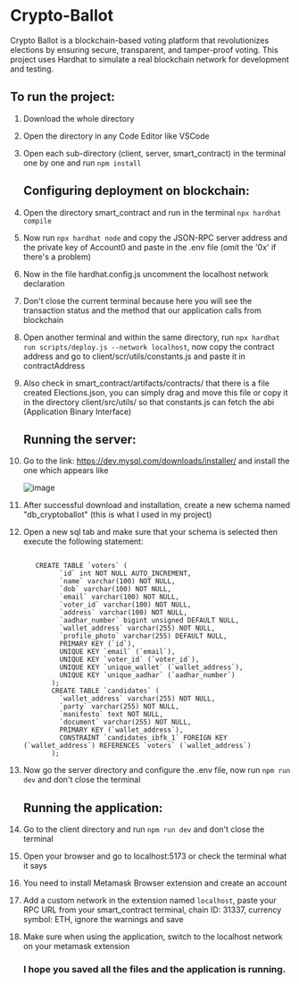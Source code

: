 # Crypto-Ballot
Crypto Ballot is a blockchain-based voting platform that revolutionizes elections by ensuring secure, transparent, and tamper-proof voting. This project uses Hardhat to simulate a real blockchain network for development and testing.

## To run the project:
1. Download the whole directory
2. Open the directory in any Code Editor like VSCode
3. Open each sub-directory (client, server, smart_contract) in the terminal one by one and run ```npm install```
   
   ## Configuring deployment on blockchain:
4. Open the directory smart_contract and run in the terminal ```npx hardhat compile```
5. Now run ```npx hardhat node``` and copy the JSON-RPC server address and the private key of Account0 and paste in the .env file (omit the '0x' if there's a problem)
6. Now in the file hardhat.config.js uncomment the localhost network declaration
7. Don't close the current terminal because here you will see the transaction status and the method that our application calls from blockchain
8. Open another terminal and within the same directory, run ```npx hardhat run scripts/deploy.js --network localhost```, now copy the contract address and go to client/scr/utils/constants.js and paste it in contractAddress
9. Also check in smart_contract/artifacts/contracts/ that there is a file created Elections.json, you can simply drag and move this file or copy it in the directory client/src/utils/ so that constants.js can fetch the abi (Application Binary Interface)
    
    ## Running the server:
10. Go to the link: https://dev.mysql.com/downloads/installer/ and install the one which appears like
    

    
     ![image](https://github.com/user-attachments/assets/aef10ed8-fa48-4f91-b063-129a138711c5)


11. After successful download and installation, create a new schema named "db_cryptoballot" (this is what I used in my project)
12. Open a new sql tab and make sure that your schema is selected then execute the following statement:
    ```

       CREATE TABLE `voters` (
             `id` int NOT NULL AUTO_INCREMENT,
             `name` varchar(100) NOT NULL,
             `dob` varchar(100) NOT NULL,
             `email` varchar(100) NOT NULL,
             `voter_id` varchar(100) NOT NULL,
             `address` varchar(100) NOT NULL,
             `aadhar_number` bigint unsigned DEFAULT NULL,
             `wallet_address` varchar(255) NOT NULL,
             `profile_photo` varchar(255) DEFAULT NULL,
             PRIMARY KEY (`id`),
             UNIQUE KEY `email` (`email`),
             UNIQUE KEY `voter_id` (`voter_id`),
             UNIQUE KEY `unique_wallet` (`wallet_address`),
             UNIQUE KEY `unique_aadhar` (`aadhar_number`)
           );
           CREATE TABLE `candidates` (
             `wallet_address` varchar(255) NOT NULL,
             `party` varchar(255) NOT NULL,
             `manifesto` text NOT NULL,
             `document` varchar(255) NOT NULL,
             PRIMARY KEY (`wallet_address`),
             CONSTRAINT `candidates_ibfk_1` FOREIGN KEY (`wallet_address`) REFERENCES `voters` (`wallet_address`)
           );

    ```
    
14. Now go the server directory and configure the .env file, now run ```npm run dev``` and don't close the terminal

    ## Running the application:
15. Go to the client directory and run ```npm run dev``` and don't close the terminal
17. Open your browser and go to localhost:5173 or check the terminal what it says
18. You need to install Metamask Browser extension and create an account
19. Add a custom network in the extension named ```localhost```, paste your RPC URL from your smart_contract terminal, chain ID: 31337, currency symbol: ETH, ignore the warnings and save
20. Make sure when using the application, switch to the localhost network on your metamask extension


    ### I hope you saved all the files and the application is running. 
